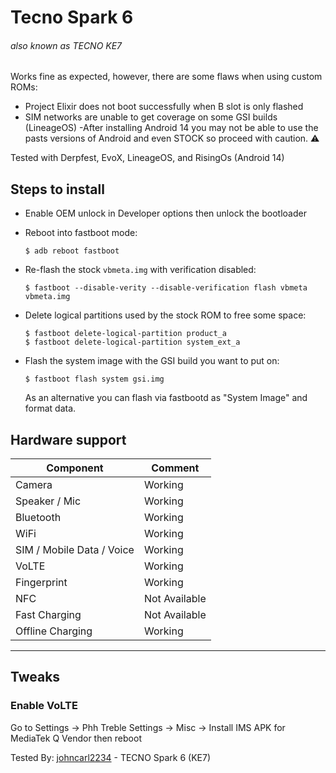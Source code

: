 # Tecno Spark 6
###### also known as TECNO KE7

Works fine as expected, however, there are some flaws when using custom ROMs:
- Project Elixir does not boot successfully when B slot is only flashed
- SIM networks are unable to get coverage on some GSI builds (LineageOS)
-After installing Android 14 you may not be able to use the pasts versions of Android and even STOCK so proceed with caution. ⚠️

Tested with Derpfest, EvoX, LineageOS, and RisingOs (Android 14)

## Steps to install

* Enable OEM unlock in Developer options then unlock the bootloader
* Reboot into fastboot mode:
    ```
    $ adb reboot fastboot
    ```
* Re-flash the stock `vbmeta.img` with verification disabled:
    ```
    $ fastboot --disable-verity --disable-verification flash vbmeta vbmeta.img
    ```
* Delete logical partitions used by the stock ROM to free some space:
    ```
    $ fastboot delete-logical-partition product_a
    $ fastboot delete-logical-partition system_ext_a
    ```
* Flash the system image with the GSI build you want to put on:
    ```
    $ fastboot flash system gsi.img
    ```

    As an alternative you can flash via fastbootd as "System Image" and format data.

## Hardware support

| Component                 |      Comment                                              |
|---------------------------|-----------------------------------------------------------|
| Camera                    | Working                                                   |
| Speaker / Mic             | Working                                                   |
| Bluetooth                 | Working                                                   |
| WiFi                      | Working                                                   |
| SIM / Mobile Data / Voice | Working                                       |
| VoLTE                     | Working                                                   |
| Fingerprint               | Working                                              |
| NFC                       | Not Available                                                 |
| Fast Charging             | Not Available                                                |
| Offline Charging          | Working                                                   |
---

## Tweaks
### Enable VoLTE
Go to Settings -> Phh Treble Settings -> Misc -> Install IMS APK for MediaTek Q Vendor
then reboot

Tested By: [johncarl2234](https://github.com/johncarl2234) - TECNO Spark 6 (KE7)